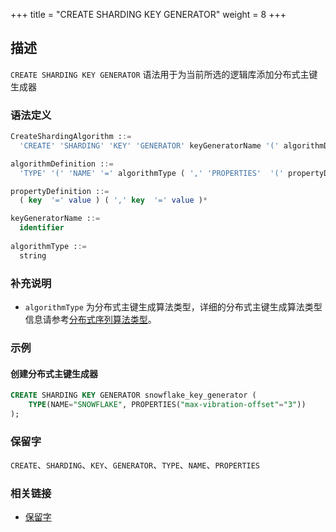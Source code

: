 +++
title = "CREATE SHARDING KEY GENERATOR"
weight = 8
+++

## 描述

`CREATE SHARDING KEY GENERATOR` 语法用于为当前所选的逻辑库添加分布式主键生成器

### 语法定义

```sql
CreateShardingAlgorithm ::=
  'CREATE' 'SHARDING' 'KEY' 'GENERATOR' keyGeneratorName '(' algorithmDefinition ')'

algorithmDefinition ::=
  'TYPE' '(' 'NAME' '=' algorithmType ( ',' 'PROPERTIES'  '(' propertyDefinition  ')' )?')'  

propertyDefinition ::=
  ( key  '=' value ) ( ',' key  '=' value )*

keyGeneratorName ::=
  identifier
  
algorithmType ::=
  string
```

### 补充说明

- `algorithmType`
  为分布式主键生成算法类型，详细的分布式主键生成算法类型信息请参考[分布式序列算法类型](/cn/user-manual/shardingsphere-jdbc/builtin-algorithm/keygen/)。

### 示例

#### 创建分布式主键生成器

```sql
CREATE SHARDING KEY GENERATOR snowflake_key_generator (
    TYPE(NAME="SNOWFLAKE", PROPERTIES("max-vibration-offset"="3"))
);
```

### 保留字

`CREATE`、`SHARDING`、`KEY`、`GENERATOR`、`TYPE`、`NAME`、`PROPERTIES`

### 相关链接

- [保留字](/cn/reference/distsql/syntax/reserved-word/)
